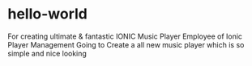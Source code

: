 # hello-world
For creating ultimate &amp; fantastic IONIC Music Player
Employee of Ionic Player Management
Going to Create a all new music player
which is so simple
and nice looking
